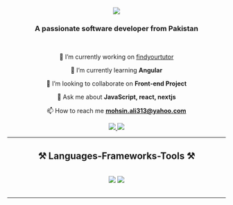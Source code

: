 

<h1 align="center">
    <img src="https://readme-typing-svg.herokuapp.com/?font=Righteous&size=35&center=true&vCenter=true&width=500&height=70&duration=4000&lines=Hi+There!+👋;+I'm+Mohsin+Ali!;" />
</h1>

<h3 align="center">A passionate software developer from Pakistan</h3>

<br/>

<div align="center">
 
 🔭 I’m currently working on [findyourtutor](https://findyourtutor.co.uk/)

 🌱 I’m currently learning **Angular**

 👯 I’m looking to collaborate on **Front-end Project**

 💬 Ask me about **JavaScript, react, nextjs**

 📫 How to reach me **mohsin.ali313@yahoo.com**

 </div>
 
<div align="center"> 
  <a href="mailto:mohsin.ali313@yahoo.com">
    <img src="https://img.shields.io/badge/Yahoo-333333?style=for-the-badge&logo=gmail&logoColor=red" />
  </a>
  <a href="https://www.linkedin.com/in/mohsinali2000" target="_blank">
    <img src="https://img.shields.io/badge/LinkedIn-0077B5?style=for-the-badge&logo=linkedin&logoColor=white" target="_blank" />
  </a>
  
</div>

 <hr/>
 
<h2 align="center">⚒️ Languages-Frameworks-Tools ⚒️</h2>
<br/>
<div align="center">
    <img src="https://skillicons.dev/icons?i=react,bootstrap,html,css,vscode,github,figma,tailwind,git" />
    <img src="https://skillicons.dev/icons?i=nodejs,python,javascript,typescript,express,firebase,mongodb,java,nextjs,mysql" /><br>
</div>

<br/>
<hr/>
